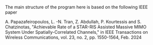 The main structure of the program here is based on the following IEEE paper  

A. Papazafeiropoulos, L. -N. Tran, Z. Abdullah, P. Kourtessis and S. Chatzinotas, "Achievable Rate of a STAR-RIS Assisted Massive MIMO System Under Spatially-Correlated Channels," in IEEE Transactions on Wireless Communications, vol. 23, no. 2, pp. 1550-1564, Feb. 2024
